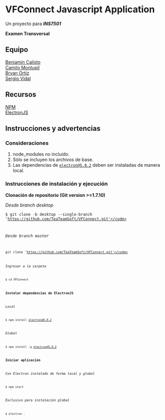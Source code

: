 # VFConnect Javascript Application

Un proyecto para *__INS7501__*

**Examen Transversal**

## Equipo

[Benjamín Calisto](https://github.com/KBeDeveloper)
<br/>
[Camilo Montupil](https://github.com/camiloJTG)
<br/>
[Bryan Ortiz](https://github.com/RoyalSylphID)
<br/>
[Sergio Vidal](https://github.com/ZergoX)

## Recursos

[NPM](https://www.npmjs.com/)
<br/>
[ElectronJS](https://github.com/electron/electron)

## Instrucciones y advertencias

### Consideraciones

1. node_modules no incluido.
2. Sólo se incluyen los archivos de base.
3. Las dependencias de <code>electron@5.0.2</code> deben ser instaladas de manera local.

### Instrucciones de instalación y ejecución

**Clonación de repositorio (Git version >=1.7.10)**

*Desde branch desktop*

<code>$ git clone -b desktop --single-branch 'https://github.com/TeaTeamSoft/VFConnect.git'</code><br>

*Desde branch master*

<code>git clone 'https://github.com/TeaTeamSoft/VFConnect.git'</code>

*Ingresar a la carpeta*

<code>$ cd VFConnect</code>

**Instalar dependencias de ElectronJS**

*Local*

<code>$ npm install electron@5.0.2</code>

*Global*

<code>$ npm install -g electron@5.0.2</code>

**Iniciar aplicación**

*Con Electron instalado de forma local y global*

<code>$ npm start</code>

*Exclusivo para instalación global*

<code>$ electron .</code>